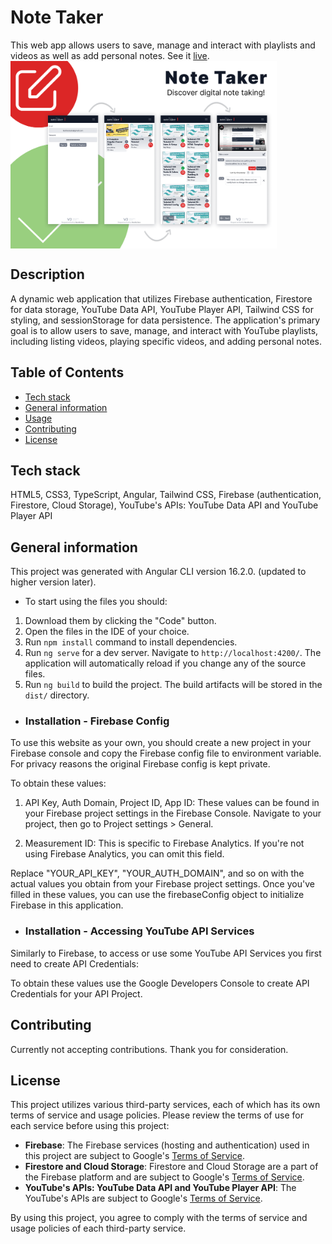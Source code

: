 # Note Taker

This web app allows users to save, manage and interact with playlists and videos as well as add personal notes.
See it [live](https://note-taker-app-400810.web.app/).
<br>
<img align="center" height="300" src="https://github.com/VeraQueen/veronikajavor.dev/blob/master/img/project-imgs/project4/note-taker-project.png"/>

## Description

A dynamic web application that utilizes Firebase authentication, Firestore for data storage, YouTube Data API, YouTube Player API, Tailwind CSS for styling, and sessionStorage for data persistence. The application's primary goal is to allow users to save, manage, and interact with YouTube playlists, including listing videos, playing specific videos, and adding personal notes.

## Table of Contents

- [Tech stack](#Tech-stack)
- [General information](#general-information)
- [Usage](#usage)
- [Contributing](#contributing)
- [License](#license)

## Tech stack

HTML5, CSS3, TypeScript, Angular, Tailwind CSS, Firebase (authentication, Firestore, Cloud Storage), YouTube's APIs: YouTube Data API and YouTube Player API

## General information

This project was generated with Angular CLI version 16.2.0. (updated to higher version later).

- To start using the files you should:

1. Download them by clicking the "Code" button.
2. Open the files in the IDE of your choice.
3. Run `npm install` command to install dependencies.
4. Run `ng serve` for a dev server. Navigate to `http://localhost:4200/`. The application will automatically reload if you change any of the source files.
5. Run `ng build` to build the project. The build artifacts will be stored in the `dist/` directory.

- ### Installation - Firebase Config

To use this website as your own, you should create a new project in your Firebase console and copy the Firebase config file to environment variable. For privacy reasons the original Firebase config is kept private.

To obtain these values:

1. API Key, Auth Domain, Project ID, App ID: These values can be found in your Firebase project settings in the Firebase Console. Navigate to your project, then go to Project settings > General.

2. Measurement ID: This is specific to Firebase Analytics. If you're not using Firebase Analytics, you can omit this field.

Replace "YOUR_API_KEY", "YOUR_AUTH_DOMAIN", and so on with the actual values you obtain from your Firebase project settings. Once you've filled in these values, you can use the firebaseConfig object to initialize Firebase in this application.

- ### Installation - Accessing YouTube API Services

Similarly to Firebase, to access or use some YouTube API Services you first need to create API Credentials:

To obtain these values use the Google Developers Console to create API Credentials for your API Project.

## Contributing

Currently not accepting contributions. Thank you for consideration.

## License

This project utilizes various third-party services, each of which has its own terms of service and usage policies. Please review the terms of use for each service before using this project:

- **Firebase**: The Firebase services (hosting and authentication) used in this project are subject to Google's [Terms of Service](https://firebase.google.com/terms).
- **Firestore and Cloud Storage**: Firestore and Cloud Storage are a part of the Firebase platform and are subject to Google's [Terms of Service](https://firebase.google.com/terms).
- **YouTube's APIs: YouTube Data API and YouTube Player API**: The YouTube's APIs are subject to Google's [Terms of Service](https://developers.google.com/youtube/terms/api-services-terms-of-service).

By using this project, you agree to comply with the terms of service and usage policies of each third-party service.
